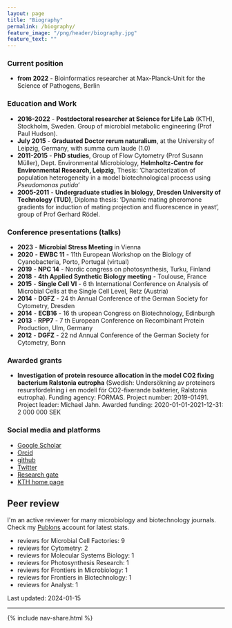 ```yaml
---
layout: page
title: "Biography"
permalink: /biography/
feature_image: "/png/header/biography.jpg"
feature_text: ""
---
```


### Current position

- **from 2022** - Bioinformatics researcher at Max-Planck-Unit for the Science of Pathogens, Berlin

### Education and Work

- **2016-2022** - **Postdoctoral researcher at Science for Life Lab** (KTH), Stockholm, Sweden. Group of microbial metabolic engineering (Prof Paul Hudson).
- **July 2015** - **Graduated Doctor rerum naturalium**, at the University of Leipzig, Germany, with summa cum laude (1.0)
- **2011-2015** - **PhD studies**, Group of Flow Cytometry (Prof Susann Müller), Dept. Environmental Microbiology, **Helmholtz-Centre for Environmental Research, Leipzig**, Thesis: ’Characterization of population heterogeneity in a
model biotechnological process using *Pseudomonas putida*’
- **2005-2011** - **Undergraduate studies in biology**, **Dresden University of Technology (TUD)**, Diploma thesis: ’Dynamic mating pheromone gradients for induction of mating projection and fluorescence in yeast’, group of Prof Gerhard Rödel.

### Conference presentations (talks)

- **2023** - **Microbial Stress Meeting** in Vienna
- **2020** - **EWBC 11** - 11th European Workshop on the Biology of Cyanobacteria, Porto, Portugal (virtual)
- **2019** - **NPC 14** - Nordic congress on photosynthesis, Turku, Finland
- **2018** - **4th Applied Synthetic Biology meeting** - Toulouse, France
- **2015** - **Single Cell VI** - 6 th International Conference on Analysis of Microbial Cells at the Single Cell Level, Retz (Austria)
- **2014** - **DGFZ** - 24 th Annual Conference of the German Society for Cytometry, Dresden
- **2014** - **ECB16** - 16 th uropean Congress on Biotechnology, Edinburgh
- **2013** - **RPP7** - 7 th European Conference on Recombinant Protein Production, Ulm, Germany
- **2012** - **DGFZ** - 22 nd Annual Conference of the German Society for Cytometry, Bonn

### Awarded grants

- **Investigation of protein resource allocation in the model CO2 fixing bacterium Ralstonia eutropha** (Swedish: Undersökning av proteiners resursfördelning i en modell för CO2-fixerande bakterier, Ralstonia eutropha).
Funding agency: FORMAS.
Project number: 2019-01491.
Project leader: Michael Jahn.
Awarded funding: 2020-01-01-2021-12-31: 2 000 000 SEK

### Social media and platforms

- [Google Scholar](https://scholar.google.co.uk/citations?user=jApo8PEAAAAJ)
- [Orcid](https://orcid.org/0000-0002-3913-153X)
- [github](https://github.com/m-jahn/)
- [Twitter](https://twitter.com/mich_jahn)
- [Research gate](https://www.researchgate.net/profile/Michael_Jahn)
- [KTH home page](https://www.kth.se/profile/mjahn)

## Peer review

I'm an active reviewer for many microbiology and biotechnology journals. Check my [Publons](https://publons.com/researcher/1192906/michael-jahn/) account for latest stats.

- reviews for Microbial Cell Factories: 9
- reviews for Cytometry: 2
- reviews for Molecular Systems Biology: 1
- reviews for Photosynthesis Research: 1
- reviews for Frontiers in Microbiology: 1
- reviews for Frontiers in Biotechnology: 1
- reviews for Analyst: 1

Last updated: 2024-01-15

-----

{% include nav-share.html %}
